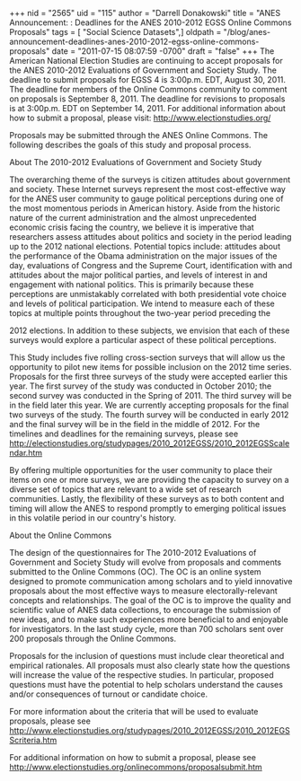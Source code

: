+++
nid = "2565"
uid = "115"
author = "Darrell Donakowski"
title = "ANES Announcement: : Deadlines for the ANES 2010-2012 EGSS Online Commons Proposals"
tags = [ "Social Science Datasets",]
oldpath = "/blog/anes-announcement-deadlines-anes-2010-2012-egss-online-commons-proposals"
date = "2011-07-15 08:07:59 -0700"
draft = "false"
+++
The American National Election Studies are continuing to accept
proposals for the ANES 2010-2012 Evaluations of Government and Society
Study. The deadline to submit proposals for EGSS 4 is 3:00p.m. EDT,
August 30, 2011. The deadline for members of the Online Commons
community to comment on proposals is September 8, 2011. The deadline for
revisions to proposals is at 3:00p.m. EDT on September 14, 2011. For
additional information about how to submit a proposal, please visit:
<http://www.electionstudies.org/>

Proposals may be submitted through the ANES Online Commons. The
following describes the goals of this study and proposal process.

About The 2010-2012 Evaluations of Government and Society Study

The overarching theme of the surveys is citizen attitudes about
government and society. These Internet surveys represent the most
cost-effective way for the ANES user community to gauge political
perceptions during one of the most momentous periods in American
history. Aside from the historic nature of the current administration
and the almost unprecedented economic crisis facing the country, we
believe it is imperative that researchers assess attitudes about
politics and society in the period leading up to the 2012 national
elections. Potential topics include: attitudes about the performance of
the Obama administration on the major issues of the day, evaluations of
Congress and the Supreme Court, identification with and attitudes about
the major political parties, and levels of interest in and engagement
with national politics. This is primarily because these perceptions are
unmistakably correlated with both presidential vote choice and levels of
political participation. We intend to measure each of these topics at
multiple points throughout the two-year period preceding the

2012 elections. In addition to these subjects, we envision that each of
these surveys would explore a particular aspect of these political
perceptions.

This Study includes five rolling cross-section surveys that will allow
us the opportunity to pilot new items for possible inclusion on the 2012
time series. Proposals for the first three surveys of the study were
accepted earlier this year. The first survey of the study was conducted
in October 2010; the second survey was conducted in the Spring of 2011.
The third survey will be in the field later this year. We are currently
accepting proposals for the final two surveys of the study. The fourth
survey will be conducted in early 2012 and the final survey will be in
the field in the middle of 2012. For the timelines and deadlines for the
remaining surveys, please see
<http://electionstudies.org/studypages/2010_2012EGSS/2010_2012EGSScalendar.htm>

By offering multiple opportunities for the user community to place their
items on one or more surveys, we are providing the capacity to survey on
a diverse set of topics that are relevant to a wide set of research
communities. Lastly, the flexibility of these surveys as to both content
and timing will allow the ANES to respond promptly to emerging political
issues in this volatile period in our country\'s history.

About the Online Commons

The design of the questionnaires for The 2010-2012 Evaluations of
Government and Society Study will evolve from proposals and comments
submitted to the Online Commons (OC). The OC is an online system
designed to promote communication among scholars and to yield innovative
proposals about the most effective ways to measure electorally-relevant
concepts and relationships. The goal of the OC is to improve the quality
and scientific value of ANES data collections, to encourage the
submission of new ideas, and to make such experiences more beneficial to
and enjoyable for investigators. In the last study cycle, more than 700
scholars sent over 200 proposals through the Online Commons.

Proposals for the inclusion of questions must include clear theoretical
and empirical rationales. All proposals must also clearly state how the
questions will increase the value of the respective studies. In
particular, proposed questions must have the potential to help scholars
understand the causes and/or consequences of turnout or candidate
choice.

For more information about the criteria that will be used to evaluate
proposals, please see
<http://www.electionstudies.org/studypages/2010_2012EGSS/2010_2012EGSScriteria.htm>

For additional information on how to submit a proposal, please see
<http://www.electionstudies.org/onlinecommons/proposalsubmit.htm>
